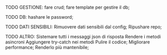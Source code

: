 TODO GESTIONE:
fare crud;
fare template per gestire il db;

TODO DB:
hashare le password;
<!-- rimuovere mailFrom dal db; -->

TODO DATI SENSIBILI:
Rimuovere dati sensibili dal config;
Ripushare repo;

TODO ALTRO:
Sistemare tutti i messaggi json di risposta
Rendere i metodi asincroni
Aggiungere try-catch nei metodi
Pulire il codice;
Migliorare performance;
Renderlo più mantenibile;
<!-- Provare a fare un metodo unico nel middleware; -->
